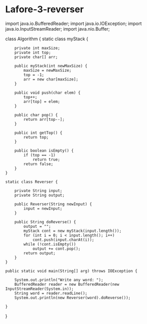 # Lafore-3-reverser

import java.io.BufferedReader;
import java.io.IOException;
import java.io.InputStreamReader;
import java.nio.Buffer;

class Algorithm {
    static class myStack {

        private int maxSize;
        private int top;
        private char[] arr;

        public myStack(int newMaxSize) {
            maxSize = newMaxSize;
            top = -1;
            arr = new char[maxSize];
        }

        public void push(char elem) {
            top++;
            arr[top] = elem;
        }

        public char pop() {
            return arr[top--];
        }

        public int getTop() {
            return top;
        }

        public boolean isEmpty() {
            if (top == -1)
                return true;
            return false;
        }
    }

    static class Reverser {

        private String input;
        private String output;

        public Reverser(String newInput) {
            input = newInput;
        }

        public String doReverse() {
            output = "";
            myStack cont = new myStack(input.length());
            for (int i = 0; i < input.length(); i++)
                cont.push(input.charAt(i));
            while (!cont.isEmpty())
                output += cont.pop();
            return output;
        }
    }

    public static void main(String[] arg) throws IOException {

        System.out.println("Write any word: ");
        BufferedReader reader = new BufferedReader(new InputStreamReader(System.in));
        String word = reader.readLine();
        System.out.println(new Reverser(word).doReverse());

    }

}
